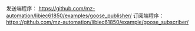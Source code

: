 发送端程序： https://github.com/mz-automation/libiec61850/examples/goose_publisher/
订阅端程序： https://github.com/mz-automation/libiec61850/example/goose_subscriber/

